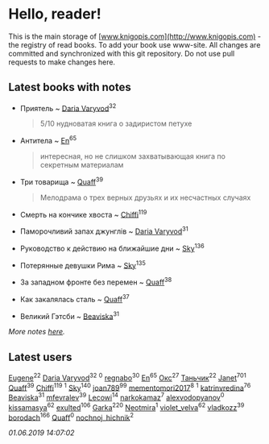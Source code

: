 # Hello, reader!
This is the main storage of [www.knigopis.com](http://www.knigopis.com) - the registry of read books.
To add your book use www-site. All changes are committed and synchronized with this git repository.
Do not use pull requests to make changes here.


## Latest books with notes
* Приятель ~ [Daria Varyvod](users/829/829893410524253-facebook)<sup>32</sup>
    > 5/10 нудноватая книга о задиристом петухе

* Антитела ~ [En](users/333/333646551-vkontakte)<sup>65</sup>
    > интересная, но не слишком захватывающая книга по секретным материалам

* Три товарища ~ [Quaff](users/122/12267158-vkontakte)<sup>39</sup>
    > Мелодрама о трех верных друзьях и их несчастных случаях

* Смерть на кончике хвоста ~ [Chiffi](users/105/105831994080785626680-google)<sup>119</sup>

* Паморочливий запах джунглів ~ [Daria Varyvod](users/829/829893410524253-facebook)<sup>31</sup>

* Руководство к действию на ближайшие дни ~ [Sky](users/118/118049897850017649660-google)<sup>136</sup>

* Потерянные девушки Рима ~ [Sky](users/118/118049897850017649660-google)<sup>135</sup>

* За западном фронте без перемен ~ [Quaff](users/122/12267158-vkontakte)<sup>38</sup>

* Как закалялась сталь ~ [Quaff](users/122/12267158-vkontakte)<sup>37</sup>

* Великий Гэтсби ~ [Beaviska](users/102/10202544960024508-facebook)<sup>31</sup>


_More notes [here](latest_books_with_notes.md)._


## Latest users
[Eugene](users/695/695244810674916-facebook)<sup>22</sup> 
[Daria Varyvod](users/829/829893410524253-facebook)<sup>32</sup> 
[](users/118/118178474749808643951-google)<sup>0</sup> 
[regnabo](users/870/870059322-yandex)<sup>30</sup> 
[En](users/333/333646551-vkontakte)<sup>65</sup> 
[Окс](users/102/102536471289425216982-google)<sup>27</sup> 
[Таньчик](users/209/2096581563762610-facebook)<sup>22</sup> 
[Janet](users/108/108113656204404967440-google)<sup>701</sup> 
[Quaff](users/122/12267158-vkontakte)<sup>39</sup> 
[Chiffi](users/105/105831994080785626680-google)<sup>119</sup> 
[](users/107/107170915323495140313-google)<sup>1</sup> 
[Sky](users/118/118049897850017649660-google)<sup>140</sup> 
[joan789](users/240/2401650-vkontakte)<sup>99</sup> 
[mementomori2017](users/431/431794049-vkontakte)<sup>8</sup> 
[](users/110/110931306939441771638-google)<sup>1</sup> 
[katrinvredina](users/233/2336755-vkontakte)<sup>76</sup> 
[Beaviska](users/102/10202544960024508-facebook)<sup>31</sup> 
[mfevralev](users/140/140966150-vkontakte)<sup>39</sup> 
[Lecowi](users/521/521873425-vkontakte)<sup>14</sup> 
[narkokamaz](users/372/372550556-vkontakte)<sup>7</sup> 
[alexvodopyanov](users/312/3129491-vkontakte)<sup>0</sup> 
[kissamasya](users/684/68439978-vkontakte)<sup>62</sup> 
[exulted](users/100/100599204551896265722-google)<sup>106</sup> 
[Garka](users/115/115753719718250012620-google)<sup>220</sup> 
[Neotmira](users/187/1872054813045606-facebook)<sup>1</sup> 
[violet_velva](users/116/116961712580551399099-google)<sup>62</sup> 
[vladkozz](users/572/57239276-vkontakte)<sup>39</sup> 
[borodach](users/157/15706320-vkontakte)<sup>166</sup> 
[Quaff](users/224/2245578549027834-facebook)<sup>0</sup> 
[nochnoj_hichnik](users/402/402672243-vkontakte)<sup>2</sup> 


_01.06.2019 14:07:02_
